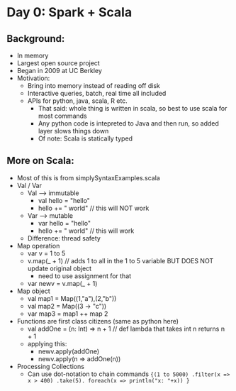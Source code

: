 # Day 0: Spark + Scala

## Background:
- In memory
- Largest open source project 
- Began in 2009 at UC Berkley
- Motivation: 
  * Bring into memory instead of reading off disk
  * Interactive queries, batch, real time all included
  * APIs for python, java, scala, R etc.
    * That said: whole thing is written in scala, so best to use scala for most commands 
    * Any python code is intepreted to Java and then run, so added layer slows things down
    * Of note: Scala is statically typed

## More on Scala:
- Most of this is from simplySyntaxExamples.scala
- Val / Var
  * Val --> immutable
    * val hello = "hello"
    * hello += " world" // this will NOT work
  * Var --> mutable
    * var hello = "hello"
    * hello += " world" // this will work
  * Difference: thread safety
- Map operation
  * var v = 1 to 5
  * v.map(_ + 1) // adds 1 to all in the 1 to 5 variable BUT DOES NOT update original object
    * need to use assignment for that
  * var newv = v.map(_ + 1)
- Map object
  * val map1 = Map((1,"a"),(2,"b"))
  * val map2 = Map((3 -> "c"))
  * var map3 = map1 ++ map 2
- Functions are first class citizens (same as python here)
  * val addOne = (n: Int) => n + 1 // def lambda that takes int n returns n + 1
  * applying this:
    * newv.apply(addOne)
    * newv.apply(n => addOne(n))
- Processing Collections
  * Can use dot-notation to chain commands
`{(1 to 5000)
.filter(x => x > 400)
.take(5).
foreach(x => println("x: "+x))
}
`
  




